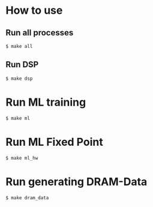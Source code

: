 # How to use
## Run all processes
```
$ make all
```
## Run DSP
```
$ make dsp
```

# Run ML training
```
$ make ml
```

# Run ML Fixed Point
```
$ make ml_hw
```

# Run generating DRAM-Data
```
$ make dram_data
```